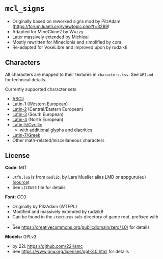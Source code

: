 # `mcl_signs`

* Originally based on reworked signs mod by PilzAdam (<https://forum.luanti.org/viewtopic.php?t=3289>)
* Adapted for MineClone2 by Wuzzy
* Later massively extended by Michieal
* Mostly rewritten for Mineclonia and simplified by cora
* Re-adapted for VoxeLibre and improved upon by rudzik8


## Characters

All characters are mapped to their textures in `characters.tsv`. See `API.md`
for technical details.

Currently supported character sets:

* [ASCII](https://en.wikipedia.org/wiki/ASCII)
* [Latin-1](https://en.wikipedia.org/wiki/ISO/IEC_8859-1) (Western European)
* [Latin-2](https://en.wikipedia.org/wiki/ISO/IEC_8859-2) (Central/Eastern European)
* [Latin-3](https://en.wikipedia.org/wiki/ISO/IEC_8859-3) (South European)
* [Latin-4](https://en.wikipedia.org/wiki/ISO/IEC_8859-4) (North European)
* [Latin-5/Cyrillic](https://en.wikipedia.org/wiki/ISO/IEC_8859-5)
  * with additional glyphs and diacritics
* [Latin-7/Greek](https://en.wikipedia.org/wiki/ISO/IEC_8859-7)
* Other math-related/miscellaneous characters


## License

**Code:** MIT
* `utf8.lua` is from `modlib`, by Lars Mueller alias LMD or appguru(eu) [(source)](https://github.com/appgurueu/modlib/blob/master/utf8.lua)
* See `LICENSE` file for details

**Font:** CC0
* Originally by PilzAdam (WTFPL)
* Modified and massively extended by rudzik8
* Can be found in the `/textures` sub-directory of game root, prefixed with `_`
* See <https://creativecommons.org/publicdomain/zero/1.0/> for details

**Models:** GPLv3
* by 22i: <https://github.com/22i/amc>
* See <https://www.gnu.org/licenses/gpl-3.0.html> for details
